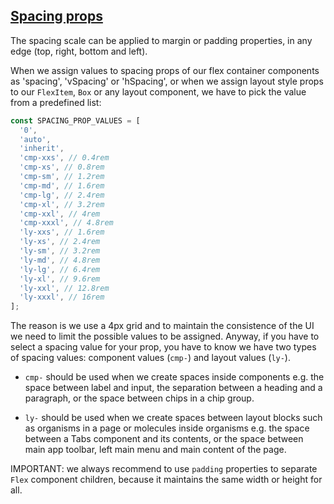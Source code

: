 ## [Spacing props](#spacing-props)

The spacing scale can be applied to margin or padding properties, in any edge
(top, right, bottom and left).

When we assign values to spacing props of our flex container components as 'spacing',
'vSpacing' or 'hSpacing', or when we assign layout style props to our `FlexItem`,
`Box` or any layout component, we have to pick the value from a predefined list:

```js
const SPACING_PROP_VALUES = [
  '0',
  'auto',
  'inherit',
  'cmp-xxs', // 0.4rem
  'cmp-xs', // 0.8rem
  'cmp-sm', // 1.2rem
  'cmp-md', // 1.6rem
  'cmp-lg', // 2.4rem
  'cmp-xl', // 3.2rem
  'cmp-xxl', // 4rem
  'cmp-xxxl', // 4.8rem
  'ly-xxs', // 1.6rem
  'ly-xs', // 2.4rem
  'ly-sm', // 3.2rem
  'ly-md', // 4.8rem
  'ly-lg', // 6.4rem
  'ly-xl', // 9.6rem
  'ly-xxl', // 12.8rem
  'ly-xxxl', // 16rem
];
```

The reason is we use a 4px grid and to maintain the consistence of the UI we need
to limit the possible values to be assigned. Anyway, if you have to select a
spacing value for your prop, you have to know we have two types of spacing values:
component values (`cmp-`) and layout values (`ly-`).

- `cmp-` should be used when we create spaces inside components e.g. the
  space between label and input, the separation between a heading and a paragraph,
  or the space between chips in a chip group.

- `ly-` should be used when we create spaces between layout blocks such as
  organisms in a page or molecules inside organisms e.g. the space between a Tabs
  component and its contents, or the space between main app toolbar, left main menu
  and main content of the page.

IMPORTANT: we always recommend to use `padding` properties to separate `Flex`
component children, because it maintains the same width or height for all.
